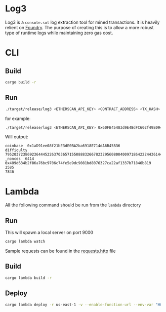 # Log3

Log3 is a `console.sol` log extraction tool for mined transactions. It is heavily relient on [Foundry](https://github.com/foundry-rs/foundry).
The purpose of creating this is to allow a more robust type of runtime logs while maintaining zero gas cost.

# CLI

## Build

```bash
cargo build -r
```

## Run

```bash
./target/release/log3 <ETHERSCAN_API_KEY> <CONTRACT_ADDRESS> <TX_HASH> <ENDPOINT>
```

for example:

```bash
./target/release/log3 <ETHERSCAN_API_KEY> 0x60FB45483d9E48dFC602f49E094024F8DA292416 0xa41a5e85874c305b2cdc1c0f529d2025ae41b5ed865452999ace0c385cc9fc4e <ENDPOINT>
```

Will output:

```
coinbase  0x1aD91ee08f21bE3dE0BA2ba6918E714dA6B45836
difficulty  79520372386923644452263703657155088832667823295608004009718642224436144452329
_nonces  6414
0x409d634b2f86a76bc9706c74fe5e9dc9081bd8076327ca22af1337b71846b819
2585
7846
```

# Lambda

All the following command should be run from the `lambda` directory

## Run

This will spawn a local server on port 9000

```bash
cargo lambda watch
```

Sample requests can be found in the [requests.http](./requests.http) file

## Build

```bash
cargo lambda build -r
```

## Deploy

```bash
cargo lambda deploy -r us-east-1 -v --enable-function-url --env-var "HOME=/mnt/data"  log3-lambda
```
